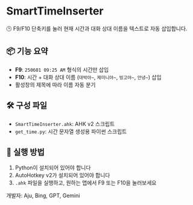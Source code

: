 # SmartTimeInserter

🕒 F9/F10 단축키를 눌러 현재 시간과 대화 상대 이름을 텍스트로 자동 삽입합니다.

## 📦 기능 요약

- **F9**: `250601 09:25 AM` 형식의 시간만 삽입
- **F10**: 시간 + 대화 상대 이름 (`대박아~`, `제미니야~`, `빙고야~`, `안녕~`) 삽입
- 활성창의 제목에 따라 이름 자동 분기

## 🛠 구성 파일

- `SmartTimeInserter.ahk`: AHK v2 스크립트
- `get_time.py`: 시간 문자열 생성용 파이썬 스크립트

## 📝 실행 방법

1. Python이 설치되어 있어야 합니다
2. AutoHotkey v2가 설치되어 있어야 합니다
3. `.ahk` 파일을 실행하고, 원하는 앱에서 F9 또는 F10을 눌러보세요

개발자: Aju, Bing, GPT, Gemini

